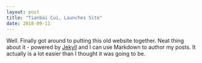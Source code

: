 ```yaml
---
layout: post
title: "Tianbai Cui, Launches Site"
date: 2018-09-11
---
```


Well. Finally got around to putting this old website together. Neat thing about it - powered by [Jekyll](http://jekyllrb.com) and I can use Markdown to author my posts. It actually is a lot easier than I thought it was going to be.

